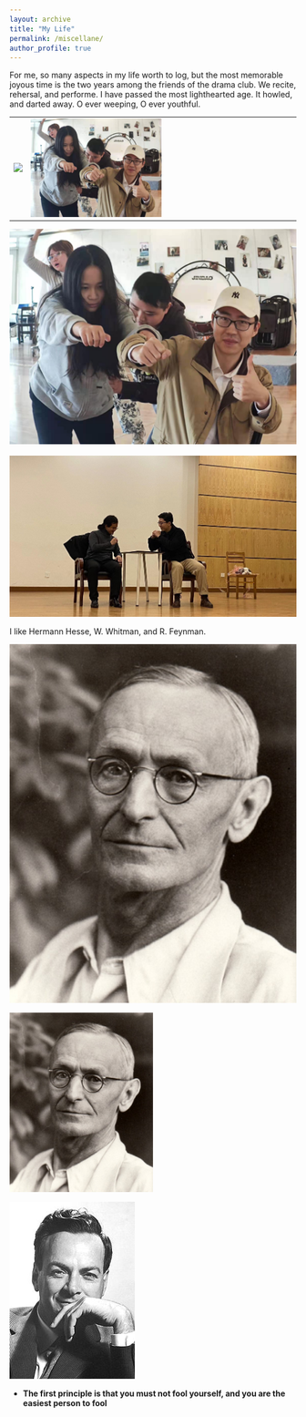 ```yaml
---
layout: archive
title: "My Life"
permalink: /miscellane/
author_profile: true
---
```


For me, so many aspects in my life worth to log, but the most memorable joyous time is the two years among the friends of the drama club. We recite, rehersal, and performe. I have passed the most lighthearted age. It howled, and darted away. O ever weeping, O ever youthful.

<table><tr>
<td> <img src="age.jpg"  border=0 width="50%"/></td>
<td> <img src="bus.jpg" border=0 width="50%"/> </td>
</tr></table>

![<img src="age.jpg" width="50%"/>](age.jpg)![<img src="age.jpg" width="50%"/>](bus.jpg)
![<img src="age.jpg" width="50%"/>](allofus.jpg)
![<img src="age.jpg" width="50%"/>](meandhai.jpg)

I like Hermann Hesse, W. Whitman, and R. Feynman.

![<img  width="50%"/>](hesse.jpg)

<img src="./hesse.jpg" width="50%"/>

![<img  width="50%"/>](feynman.jpg)

- **The first principle is that you must not fool yourself, and you are the easiest person to fool**
